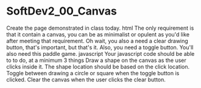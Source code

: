 # SoftDev2_00_Canvas
Create the page demonstrated in class today.  html The only requirement is that it contain a canvas, you can be as minimalist or opulent as you'd like after meeting that requirement. Oh wait, you also a need a clear drawing button, that's important, but that's it. Also, you need a toggle button. You'll also need this paddle game. javascript Your javascript code should be able to to do, at a minimum 3 things Draw a shape on the canvas as the user clicks inside it. The shape location should be based on the click location. Toggle between drawing a circle or square when the toggle button is clicked. Clear the canvas when the user clicks the clear button.
